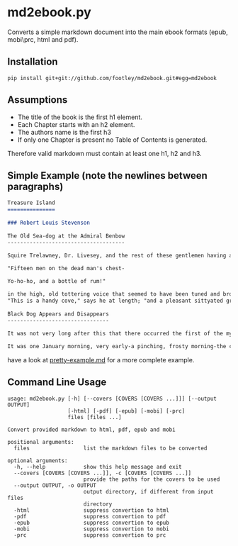 md2ebook.py
===========

Converts a simple markdown document into the main ebook formats (epub, mobi\prc, html and pdf).

Installation
------------

```
pip install git+git://github.com/footley/md2ebook.git#egg=md2ebook
```

Assumptions
-----------

* The title of the book is the first h1 element.
* Each Chapter starts with an h2 element.
* The authors name is the first h3
* If only one Chapter is present no Table of Contents is generated.

Therefore valid markdown must contain at least one h1, h2 and h3.

Simple Example (note the newlines between paragraphs)
--------------

```md
Treasure Island
===============
    
### Robert Louis Stevenson
    
The Old Sea-dog at the Admiral Benbow
-------------------------------------
    
Squire Trelawney, Dr. Livesey, and the rest of these gentlemen having asked me to write down the whole particulars about Treasure Island, from the beginning to the end, keeping nothing back but the bearings of the island, and that only because there is still treasure not yet lifted, I take up my pen in the year of grace 17-, and go back to the time when my father kept the Admiral Benbow inn and the brown old seaman with the sabre cut first took up his lodging under our roof. I remember him as if it were yesterday, as he came plodding to the inn door, his sea-chest following behind him in a hand-barrow-a tall, strong, heavy, nut-brown man, his tarry pigtail falling over the shoulder of his soiled blue coat, his hands ragged and scarred, with black, broken nails, and the sabre cut across one cheek, a dirty, livid white. I remember him looking round the cover and whistling to himself as he did so, and then breaking out in that old sea-song that he sang so often afterwards:

"Fifteen men on the dead man's chest-

Yo-ho-ho, and a bottle of rum!"

in the high, old tottering voice that seemed to have been tuned and broken at the capstan bars. Then he rapped on the door with a bit of stick like a handspike that he carried, and when my father appeared, called roughly for a glass of rum. This, when it was brought to him, he drank slowly, like a connoisseur, lingering on the taste and still looking about him at the cliffs and up at our signboard.
"This is a handy cove," says he at length; "and a pleasant sittyated grog-shop. Much company, mate?" My father told him no, very little company, the more was the pity.
    
Black Dog Appears and Disappears
--------------------------------
    
It was not very long after this that there occurred the first of the mysterious events that rid us at last of the captain, though not, as you will see, of his affairs. It was a bitter cold winter, with long, hard frosts and heavy gales; and it was plain from the first that my poor father was little likely to see the spring. He sank daily, and my mother and I had all the inn upon our hands, and were kept busy enough without paying much regard to our unpleasant guest.

It was one January morning, very early-a pinching, frosty morning-the cove all grey with hoar-frost, the ripple lapping softly on the stones, the sun still low and only touching the hilltops and shining far to seaward. The captain had risen earlier than usual and set out down the beach, his cutlass swinging under the broad skirts of the old blue coat, his brass telescope under his arm, his hat tilted back upon his head. I remember his breath hanging like smoke in his wake as he strode off, and the last sound I heard of him as he turned the big rock was a loud snort of indignation, as though his mind was still running upon Dr. Livesey.
```

have a look at [pretty-example.md](https://github.com/footley/md2ebook/blob/master/test/test-files/pretty-example.md) for a more complete example.

Command Line Usage
------------------

```
usage: md2ebook.py [-h] [--covers [COVERS [COVERS ...]]] [--output OUTPUT]
                   [-html] [-pdf] [-epub] [-mobi] [-prc]
                   files [files ...]

Convert provided markdown to html, pdf, epub and mobi

positional arguments:
  files                 list the markdown files to be converted

optional arguments:
  -h, --help            show this help message and exit
  --covers [COVERS [COVERS ...]], -c [COVERS [COVERS ...]]
                        provide the paths for the covers to be used
  --output OUTPUT, -o OUTPUT
                        output directory, if different from input files
                        directory
  -html                 suppress convertion to html
  -pdf                  suppress convertion to pdf
  -epub                 suppress convertion to epub
  -mobi                 suppress convertion to mobi
  -prc                  suppress convertion to prc
```

